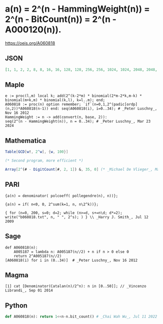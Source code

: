 # a\(n\) \= 2^\(n \- HammingWeight\(n\)\) \= 2^\(n \- BitCount\(n\)\) \= 2^\(n \- A000120\(n\)\)\.
https://oeis.org/A060818
## JSON
```JSON
[1, 1, 2, 2, 8, 8, 16, 16, 128, 128, 256, 256, 1024, 1024, 2048, 2048, 32768, 32768, 65536, 65536, 262144, 262144, 524288, 524288, 4194304, 4194304, 8388608, 8388608, 33554432, 33554432, 67108864, 67108864, 2147483648, 2147483648, 4294967296]
```
## Maple
```Maple
e := proc(l,m) local k; add(2^(k-2*m) * binomial(2*m-2*k,m-k) * binomial(m+k,m) * binomial(k,l), k=l..m); end;
A060818 := proc(n) option remember; `if`(n=0,1,2^(padic[ordp](n,2))*A060818(n-1)) end: seq(A060818(i), i=0..34); # _Peter Luschny_, Nov 16 2012
HammingWeight := n -> add(convert(n, base, 2)):
seq(2^(n - HammingWeight(n)), n = 0..34); # _Peter Luschny_, Mar 23 2024
```
## Mathematica
```Mathematica
Table[GCD[w!, 2^w], {w, 100}]
```
```Mathematica
(* Second program, more efficient *)
```
```Mathematica
Array[2^(# - DigitCount[#, 2, 1]) &, 35, 0] (* _Michael De Vlieger_, Mar 23 2024 *)
```
## PARI
```PARI
{a(n) = denominator( polcoeff( pollegendre(n), n))};
```
```PARI
{a(n) = if( n<0, 0, 2^sum(k=1, n, n\2^k))};
```
```PARI
{ for (n=0, 200, s=0; d=2; while (n>=d, s+=n\d; d*=2); write("b060818.txt", n, " ", 2^s); ) } \\ _Harry J. Smith_, Jul 12 2009
```
## Sage
```Sage
def A060818(n):
    A005187 = lambda n: A005187(n//2) + n if n > 0 else 0
    return 2^A005187(n//2)
[A060818(i) for i in (0..34)]  # _Peter Luschny_, Nov 16 2012
```
## Magma
```Magma
[1] cat [Denominator(Catalan(n)/2^n): n in [0..50]]; // _Vincenzo Librandi_, Sep 01 2014
```
## Python
```Python
def A060818(n): return 1<<n-n.bit_count() # _Chai Wah Wu_, Jul 11 2022
```
